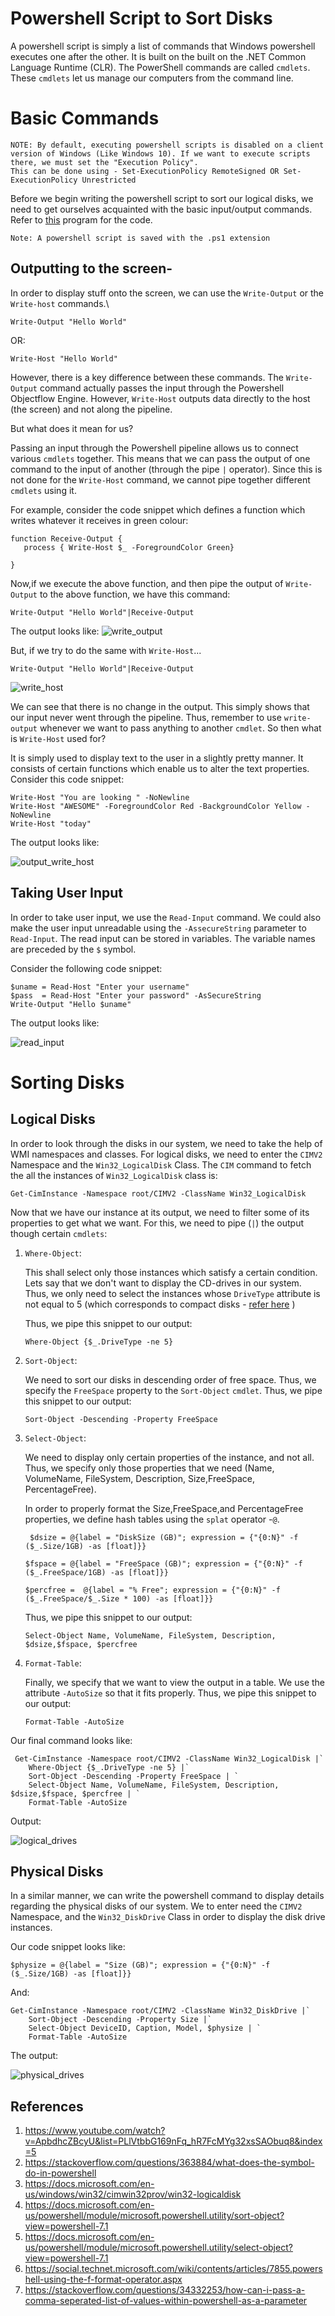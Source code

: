 # Powershell Script to Sort Disks

A powershell script is simply a list of commands that Windows powershell executes one after the other. It is built on the built on the .NET Common Language Runtime (CLR). The PowerShell commands are called `cmdlets`. These `cmdlets` let us manage our computers from the command line. 

# Basic Commands

```
NOTE: By default, executing powershell scripts is disabled on a client version of Windows (Like Windows 10). If we want to execute scripts there, we must set the "Execution Policy".
This can be done using - Set-ExecutionPolicy RemoteSigned OR Set-ExecutionPolicy Unrestricted

```
Before we begin writing the powershell script to sort our logical disks, we need to get ourselves acquainted with the basic input/output commands. Refer to [this](hello_world.ps1) program for the code.

```
Note: A powershell script is saved with the .ps1 extension
```
## Outputting to the screen-

In order to display stuff onto the screen, we can use the `Write-Output` or the `Write-host` commands.\

```
Write-Output "Hello World"
```
OR:
```
Write-Host "Hello World"
```

However, there is a key difference between these commands. The `Write-Output` command actually passes the input through the Powershell Objectflow Engine. However, `Write-Host` outputs data directly to the host (the screen) and not along the pipeline.

But what does it mean for us?

Passing an input through the Powershell pipeline allows us to connect various `cmdlets` together. This means that we can pass the output of one command to the input of another (through the pipe `|` operator). Since this is not done for the `Write-Host` command, we cannot pipe together different `cmdlets` using it.

For example, consider the code snippet which defines a function which writes whatever it receives in green colour:
```
function Receive-Output {
   process { Write-Host $_ -ForegroundColor Green}
    
}
```
Now,if we execute the above function, and then pipe the output of `Write-Output` to the above function, we have this command:

```
Write-Output "Hello World"|Receive-Output
``` 
The output looks like:
![write_output](images/write-output.png)

But, if we try to do the same with `Write-Host`...
```
Write-Output "Hello World"|Receive-Output
```
![write_host](images/write-host.png)

We can see that there is no change in the output. This simply shows that our input never went through the pipeline. Thus, remember to use `write-output` whenever we want to pass anything to another `cmdlet`. So then what is `Write-Host` used for?

It is simply used to display text to the user in a slightly pretty manner. It consists of certain functions which enable us to alter the text properties. Consider this code snippet:

```
Write-Host "You are looking " -NoNewline
Write-Host "AWESOME" -ForegroundColor Red -BackgroundColor Yellow -NoNewline
Write-Host "today"
```

The output looks like:

![output_write_host](images/output-write-host.png)


## Taking User Input
 In order to take user input, we use the `Read-Input` command. We could also make the user input unreadable using the `-AssecureString` parameter to `Read-Input`. The read input can be stored in variables. The variable names are preceded by the `$` symbol.
 
 Consider the following code snippet:
 ```
$uname = Read-Host "Enter your username"
$pass  = Read-Host "Enter your password" -AsSecureString
Write-Output "Hello $uname"
```
The output looks like:

![read_input](images/read_input.png)

# Sorting Disks

## Logical Disks

In order to look through the disks in our system, we need to take the help of WMI namespaces and classes. For logical disks, we need to enter the `CIMV2` Namespace and the `Win32_LogicalDisk` Class. The `CIM` command to fetch the all the instances of `Win32_LogicalDisk` class is:

```
Get-CimInstance -Namespace root/CIMV2 -ClassName Win32_LogicalDisk
```
Now that we have our instance at its output, we need to filter some of its properties to get what we want. For this, we need to pipe (`|`) the output though certain `cmdlets`: 

1. `Where-Object`: 
   
   This shall select only those instances which satisfy a certain condition. Lets say that we don't want to display the CD-drives in our system. Thus, we only need to select the instances whose `DriveType` attribute is not equal to 5 (which corresponds to compact disks - [refer here](https://docs.microsoft.com/en-us/windows/win32/cimwin32prov/win32-logicaldisk) )

   Thus, we pipe this snippet to our output:
   ```
   Where-Object {$_.DriveType -ne 5}
   ```
2. `Sort-Object`:
   
   We need to sort our disks in descending order of free space. Thus, we specify the `FreeSpace` property to the `Sort-Object` `cmdlet`.
   Thus, we pipe this snippet to our output:
   ```
   Sort-Object -Descending -Property FreeSpace
   ```
3. `Select-Object`:
   
   We need to display only certain properties of the instance, and not all. Thus, we specify only those properties that we need (Name, VolumeName, FileSystem, Description, Size,FreeSpace, PercentageFree). 
   
   In order to properly format the  Size,FreeSpace,and PercentageFree properties, we define hash tables using the `splat` operator -`@`.

   ```
    $dsize = @{label = "DiskSize (GB)"; expression = {"{0:N}" -f ($_.Size/1GB) -as [float]}}
    ```
    ```
    $fspace = @{label = "FreeSpace (GB)"; expression = {"{0:N}" -f ($_.FreeSpace/1GB) -as [float]}}
    ```
    ```
    $percfree =  @{label = "% Free"; expression = {"{0:N}" -f ($_.FreeSpace/$_.Size * 100) -as [float]}}
     ```
    Thus, we pipe this snippet to our output:
    ```
    Select-Object Name, VolumeName, FileSystem, Description, $dsize,$fspace, $percfree
    ```
4. `Format-Table`:

    Finally, we specify that we want to view the output in a table. We use the attribute `-AutoSize` so that it fits properly.
    Thus, we pipe this snippet to our output:
    ```
    Format-Table -AutoSize 
    ```

Our final command looks like:
```
 Get-CimInstance -Namespace root/CIMV2 -ClassName Win32_LogicalDisk |`
    Where-Object {$_.DriveType -ne 5} |`
    Sort-Object -Descending -Property FreeSpace | `
    Select-Object Name, VolumeName, FileSystem, Description, $dsize,$fspace, $percfree | `
    Format-Table -AutoSize   
 ```

 Output: 

 ![logical_drives](images/logical_drives.png)
## Physical Disks

In a similar manner, we can write the powershell command to display details regarding the physical disks of our system. We to enter need the `CIMV2` Namespace, and the `Win32_DiskDrive` Class in order to display the disk drive instances.

Our code snippet looks like:
```
$physize = @{label = "Size (GB)"; expression = {"{0:N}" -f ($_.Size/1GB) -as [float]}}
```
And:
```
Get-CimInstance -Namespace root/CIMV2 -ClassName Win32_DiskDrive |`
    Sort-Object -Descending -Property Size |`
    Select-Object DeviceID, Caption, Model, $physize | `
    Format-Table -AutoSize 
```

The output:

![physical_drives](images/physical_drives.png)


## References
1. https://www.youtube.com/watch?v=ApbdhcZBcyU&list=PLlVtbbG169nFq_hR7FcMYg32xsSAObuq8&index=5
2. https://stackoverflow.com/questions/363884/what-does-the-symbol-do-in-powershell
3. https://docs.microsoft.com/en-us/windows/win32/cimwin32prov/win32-logicaldisk
4. https://docs.microsoft.com/en-us/powershell/module/microsoft.powershell.utility/sort-object?view=powershell-7.1
5. https://docs.microsoft.com/en-us/powershell/module/microsoft.powershell.utility/select-object?view=powershell-7.1
6. https://social.technet.microsoft.com/wiki/contents/articles/7855.powershell-using-the-f-format-operator.aspx
7. https://stackoverflow.com/questions/34332253/how-can-i-pass-a-comma-seperated-list-of-values-within-powershell-as-a-parameter